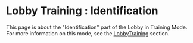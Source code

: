 # Lobby Training : Identification

This page is about the "Identification" part of the Lobby in Training Mode. For more information on this mode, see the [LobbyTraining](https://github.com/Ericmas001/BluffinMuffin.Protocol/blob/master/Documentation/LobbyTraining.md) section.
